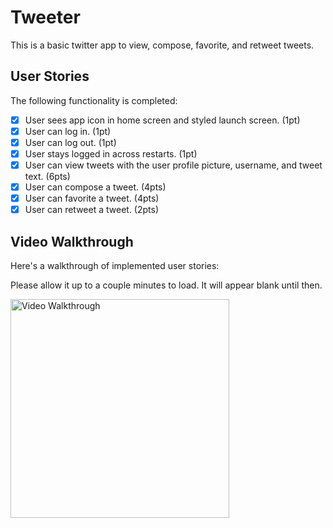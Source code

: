# Tweeter

This is a basic twitter app to view, compose, favorite, and retweet tweets.

## User Stories

The following functionality is completed:

- [x] User sees app icon in home screen and styled launch screen. (1pt)
- [x] User can log in. (1pt)
- [x] User can log out. (1pt)
- [x] User stays logged in across restarts. (1pt)
- [x] User can view tweets with the user profile picture, username, and tweet text. (6pts)
- [X] User can compose a tweet. (4pts)
- [X] User can favorite a tweet. (4pts)
- [X] User can retweet a tweet. (2pts)

## Video Walkthrough

Here's a walkthrough of implemented user stories:

Please allow it up to a couple minutes to load. It will appear blank until then.

<img src='./demo2.gif' title='Video Walkthrough' width='350' alt='Video Walkthrough' />

